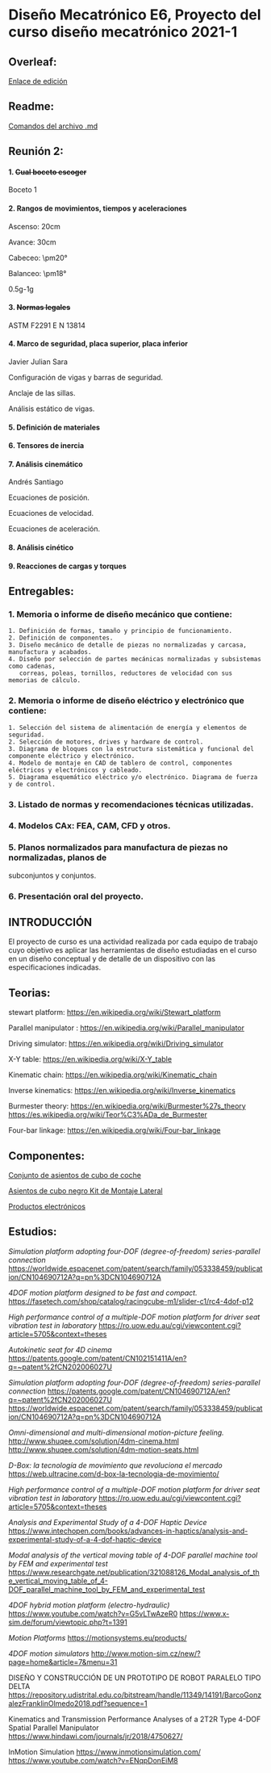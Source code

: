 # Diseño Mecatrónico E6, Proyecto del curso diseño mecatrónico 2021-1


## Overleaf:
  [Enlace de edición](https://www.overleaf.com/3732664814scxfrpwvcdny)

## Readme:

[Comandos del archivo .md](https://github.com/adam-p/markdown-here/wiki/Markdown-Cheatsheet)

## Reunión 2:

#### 1. ~~Cual boceto escoger~~

  Boceto 1  

#### 2. Rangos de movimientos, tiempos y aceleraciones

  Ascenso: 20cm

  Avance: 30cm

  Cabeceo: \pm20°

  Balanceo: \pm18°

  0.5g-1g


#### 3. ~~Normas legales~~

ASTM F2291
E N 13814

#### 4. Marco de seguridad, placa superior, placa inferior

Javier Julian Sara

Configuración de vigas y barras de seguridad.

Anclaje de las sillas.

Análisis estático de vigas.



#### 5. Definición de materiales


#### 6. Tensores de inercia


#### 7. Análisis cinemático

Andrés Santiago

Ecuaciones de posición.

Ecuaciones de velocidad.

Ecuaciones de aceleración.

#### 8. Análisis cinético

#### 9. Reacciones de cargas y torques

## Entregables:

### 1. Memoria o informe de diseño mecánico que contiene:
    1. Definición de formas, tamaño y principio de funcionamiento.
    2. Definición de componentes.
    3. Diseño mecánico de detalle de piezas no normalizadas y carcasa, manufactura y acabados. 
    4. Diseño por selección de partes mecánicas normalizadas y subsistemas como cadenas, 
       correas, poleas, tornillos, reductores de velocidad con sus memorias de cálculo.
### 2. Memoria o informe de diseño eléctrico y electrónico que contiene:
    1. Selección del sistema de alimentación de energía y elementos de seguridad.
    2. Selección de motores, drives y hardware de control.
    3. Diagrama de bloques con la estructura sistemática y funcional del componente eléctrico y electrónico.
    4. Modelo de montaje en CAD de tablero de control, componentes eléctricos y electrónicos y cableado.
    5. Diagrama esquemático eléctrico y/o electrónico. Diagrama de fuerza y de control.

### 3. Listado de normas y recomendaciones técnicas utilizadas.
### 4. Modelos CAx: FEA, CAM, CFD y otros.
### 5. Planos normalizados para manufactura de piezas no normalizadas, planos de
subconjuntos y conjuntos.
### 6. Presentación oral del proyecto.


##  INTRODUCCIÓN
El proyecto de curso es una actividad realizada por cada equipo de trabajo cuyo objetivo es aplicar las herramientas de diseño estudiadas en el curso en un diseño conceptual
y de detalle de un dispositivo con las especificaciones indicadas.





## Teorias:
stewart platform: https://en.wikipedia.org/wiki/Stewart_platform 

Parallel manipulator : https://en.wikipedia.org/wiki/Parallel_manipulator 

Driving simulator: https://en.wikipedia.org/wiki/Driving_simulator

X-Y table: https://en.wikipedia.org/wiki/X-Y_table

Kinematic chain: https://en.wikipedia.org/wiki/Kinematic_chain 

Inverse kinematics: https://en.wikipedia.org/wiki/Inverse_kinematics 

Burmester theory: https://en.wikipedia.org/wiki/Burmester%27s_theory  
https://es.wikipedia.org/wiki/Teor%C3%ADa_de_Burmester 

Four-bar linkage: https://en.wikipedia.org/wiki/Four-bar_linkage 

## Componentes:

[Conjunto de asientos de cubo de coche](https://www.ebay.com/itm/Wingback-Sports-Car-Bucket-Seats-Set-Los-Angeles-Black-Fabric-VW-Audi-Seat-Skoda/164374772536?hash=item26457ffb38:g:xzgAAOSwGLZgMkCS)

[Asientos de cubo negro Kit de Montaje Lateral](https://www.ebay.com/itm/Black-Bucket-Seats-Side-Mounted-Kit-for-OMP-Cobra-Sabelt-Corbeau-new/333565735586?_trkparms=aid%3D1110006%26algo%3DHOMESPLICE.SIM%26ao%3D1%26asc%3D231488%26meid%3D56d038eb639b4b05b5cb4aaa3658f517%26pid%3D101195%26rk%3D6%26rkt%3D12%26mehot%3Dpf%26sd%3D164374772536%26itm%3D333565735586%26pmt%3D1%26noa%3D0%26pg%3D2047675%26algv%3DSimplAMLv9PairwiseUnbiasedWebDarwoV3%26brand%3DUnbranded&_trksid=p2047675.c101195.m1851)

[Productos electrónicos](https://www.robotdigg.com/product/949/Electric-Servo-Cylinder-3DOF-or-6DOF-Motion-Platform-Simulator)

## Estudios:

_Simulation platform adopting four-DOF (degree-of-freedom) series-parallel connection_
https://worldwide.espacenet.com/patent/search/family/053338459/publication/CN104690712A?q=pn%3DCN104690712A
 
_4DOF motion platform designed to be fast and compact._
https://fasetech.com/shop/catalog/racingcube-m1/slider-c1/rc4-4dof-p12

_High performance control of a multiple-DOF motion platform for driver seat vibration test in laboratory_
https://ro.uow.edu.au/cgi/viewcontent.cgi?article=5705&context=theses 

_Autokinetic seat for 4D cinema_
https://patents.google.com/patent/CN102151411A/en?q=~patent%2fCN202006027U


_Simulation platform adopting four-DOF (degree-of-freedom) series-parallel connection_
https://patents.google.com/patent/CN104690712A/en?q=~patent%2fCN202006027U
https://worldwide.espacenet.com/patent/search/family/053338459/publication/CN104690712A?q=pn%3DCN104690712A 

_Omni-dimensional and multi-dimensional motion-picture feeling._
http://www.shuqee.com/solution/4dm-cinema.html
http://www.shuqee.com/solution/4dm-motion-seats.html 

_D-Box: la tecnología de movimiento que revoluciona el mercado_
https://web.ultracine.com/d-box-la-tecnologia-de-movimiento/

_High performance control of a multiple-DOF motion platform for driver seat vibration test in laboratory_
https://ro.uow.edu.au/cgi/viewcontent.cgi?article=5705&context=theses 

_Analysis and Experimental Study of a 4-DOF Haptic Device_
https://www.intechopen.com/books/advances-in-haptics/analysis-and-experimental-study-of-a-4-dof-haptic-device 

_Modal analysis of the vertical moving table of 4-DOF parallel machine tool by FEM and experimental test_
https://www.researchgate.net/publication/321088126_Modal_analysis_of_the_vertical_moving_table_of_4-DOF_parallel_machine_tool_by_FEM_and_experimental_test 


_4DOF hybrid motion platform (electro-hydraulic)_
https://www.youtube.com/watch?v=G5vLTwAzeR0 
https://www.x-sim.de/forum/viewtopic.php?t=1391

_Motion Platforms_
https://motionsystems.eu/products/ 


_4DOF motion simulators_
http://www.motion-sim.cz/new/?page=home&article=7&menu=31

DISEÑO Y CONSTRUCCIÓN DE UN PROTOTIPO DE ROBOT PARALELO TIPO DELTA
https://repository.udistrital.edu.co/bitstream/handle/11349/14191/BarcoGonzalezFranklinOlmedo2018.pdf?sequence=1

Kinematics and Transmission Performance Analyses of a 2T2R Type 4-DOF Spatial Parallel Manipulator
https://www.hindawi.com/journals/jr/2018/4750627/

InMotion Simulation
https://www.inmotionsimulation.com/
https://www.youtube.com/watch?v=ENqpDonEiM8
